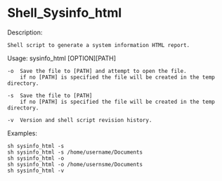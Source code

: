 # Shell_Sysinfo_html

Description:
    
    Shell script to generate a system information HTML report. 

Usage: sysinfo_html [OPTION][PATH]

    -o  Save the file to [PATH] and attempt to open the file.
        if no [PATH] is specified the file will be created in the temp directory.
    
    -s  Save the file to [PATH] 
        if no [PATH] is specified the file will be created in the temp directory.

    -v  Version and shell script revision history. 

Examples:

    sh sysinfo_html -s
    sh sysinfo_html -s /home/username/Documents
    sh sysinfo_html -o
    sh sysinfo_html -o /home/usernsme/Documents
    sh sysinfo_html -v
